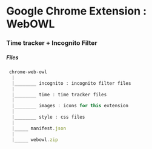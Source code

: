 # Google Chrome Extension : WebOWL

### Time tracker + Incognito Filter

##### Files 

```javascript
 chrome-web-owl
  |
  |________ incognito : incognito filter files 
  |
  |________ time : time tracker files
  |
  |________ images : icons for this extension
  |
  |________ style : css files 
  |
  |_____ manifest.json
  |
  |_____ webowl.zip 
```
